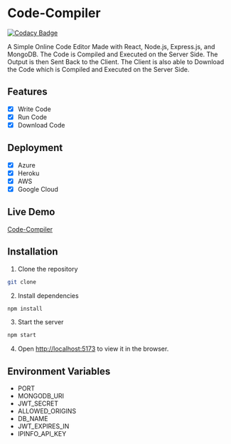 # Code-Compiler

[![Codacy Badge](https://api.codacy.com/project/badge/Grade/e365e65ec0444b6e8cb0470a76650e2f)](https://app.codacy.com/gh/AnkanSaha/Code-Compiler?utm_source=github.com&utm_medium=referral&utm_content=AnkanSaha/Code-Compiler&utm_campaign=Badge_Grade)

 A Simple Online Code Editor Made with React, Node.js, Express.js, and MongoDB. The Code is Compiled and Executed on the Server Side. The Output is then Sent Back to the Client. The Client is also able to Download the Code which is Compiled and Executed on the Server Side.

## Features
- [x] Write Code
- [x] Run Code
- [x] Download Code

## Deployment
- [x] Azure
- [x] Heroku
- [x] AWS
- [x] Google Cloud

## Live Demo
[Code-Compiler](https://code.ankansaha.tech/)

## Installation
1. Clone the repository
```bash
git clone
```
2. Install dependencies
```bash
npm install
```
3. Start the server
```bash
npm start
```
4. Open [http://localhost:5173](http://localhost:5173) to view it in the browser.

## Environment Variables
- PORT
- MONGODB_URI
- JWT_SECRET
- ALLOWED_ORIGINS
- DB_NAME
- JWT_EXPIRES_IN
- IPINFO_API_KEY